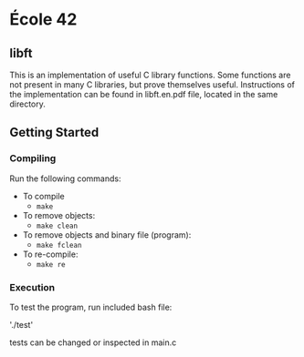 
# École 42

## libft

This is an implementation of useful C library functions.
Some functions are not present in many C libraries, but prove themselves useful.
Instructions of the implementation can be found in libft.en.pdf file, located in the same directory.

## Getting Started

### Compiling

Run the following commands:

* To compile
	- `make`
* To remove objects:
	- `make clean`
* To remove objects and binary file (program):
	- `make fclean`
* To re-compile:
	- `make re`

### Execution
 To test the program, run included bash file:

 './test'

 tests can be changed or inspected in main.c